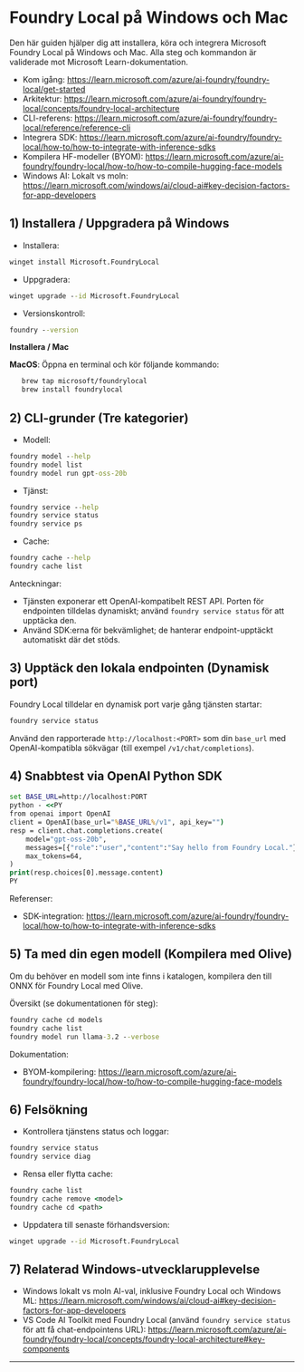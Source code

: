 <!--
CO_OP_TRANSLATOR_METADATA:
{
  "original_hash": "02b037f55de779607eb12edcc7a7fcf2",
  "translation_date": "2025-09-26T18:42:04+00:00",
  "source_file": "Module07/foundrylocal.md",
  "language_code": "sv"
}
-->
# Foundry Local på Windows och Mac

Den här guiden hjälper dig att installera, köra och integrera Microsoft Foundry Local på Windows och Mac. Alla steg och kommandon är validerade mot Microsoft Learn-dokumentation.

- Kom igång: https://learn.microsoft.com/azure/ai-foundry/foundry-local/get-started
- Arkitektur: https://learn.microsoft.com/azure/ai-foundry/foundry-local/concepts/foundry-local-architecture
- CLI-referens: https://learn.microsoft.com/azure/ai-foundry/foundry-local/reference/reference-cli
- Integrera SDK: https://learn.microsoft.com/azure/ai-foundry/foundry-local/how-to/how-to-integrate-with-inference-sdks
- Kompilera HF-modeller (BYOM): https://learn.microsoft.com/azure/ai-foundry/foundry-local/how-to/how-to-compile-hugging-face-models
- Windows AI: Lokalt vs moln: https://learn.microsoft.com/windows/ai/cloud-ai#key-decision-factors-for-app-developers

## 1) Installera / Uppgradera på Windows

- Installera:
```cmd
winget install Microsoft.FoundryLocal
```
- Uppgradera:
```cmd
winget upgrade --id Microsoft.FoundryLocal
```
- Versionskontroll:
```cmd
foundry --version
```
     
**Installera / Mac**

**MacOS**: 
Öppna en terminal och kör följande kommando:
```bash
   brew tap microsoft/foundrylocal
   brew install foundrylocal
```

## 2) CLI-grunder (Tre kategorier)

- Modell:
```cmd
foundry model --help
foundry model list
foundry model run gpt-oss-20b
```
- Tjänst:
```cmd
foundry service --help
foundry service status
foundry service ps
```
- Cache:
```cmd
foundry cache --help
foundry cache list
```

Anteckningar:
- Tjänsten exponerar ett OpenAI-kompatibelt REST API. Porten för endpointen tilldelas dynamiskt; använd `foundry service status` för att upptäcka den.
- Använd SDK:erna för bekvämlighet; de hanterar endpoint-upptäckt automatiskt där det stöds.

## 3) Upptäck den lokala endpointen (Dynamisk port)

Foundry Local tilldelar en dynamisk port varje gång tjänsten startar:
```cmd
foundry service status
```
Använd den rapporterade `http://localhost:<PORT>` som din `base_url` med OpenAI-kompatibla sökvägar (till exempel `/v1/chat/completions`).

## 4) Snabbtest via OpenAI Python SDK

```cmd
set BASE_URL=http://localhost:PORT
python - <<PY
from openai import OpenAI
client = OpenAI(base_url="%BASE_URL%/v1", api_key="")
resp = client.chat.completions.create(
    model="gpt-oss-20b",
    messages=[{"role":"user","content":"Say hello from Foundry Local."}],
    max_tokens=64,
)
print(resp.choices[0].message.content)
PY
```
Referenser:
- SDK-integration: https://learn.microsoft.com/azure/ai-foundry/foundry-local/how-to/how-to-integrate-with-inference-sdks

## 5) Ta med din egen modell (Kompilera med Olive)

Om du behöver en modell som inte finns i katalogen, kompilera den till ONNX för Foundry Local med Olive.

Översikt (se dokumentationen för steg):
```cmd
foundry cache cd models
foundry cache list
foundry model run llama-3.2 --verbose
```
Dokumentation:
- BYOM-kompilering: https://learn.microsoft.com/azure/ai-foundry/foundry-local/how-to/how-to-compile-hugging-face-models

## 6) Felsökning

- Kontrollera tjänstens status och loggar:
```cmd
foundry service status
foundry service diag
```
- Rensa eller flytta cache:
```cmd
foundry cache list
foundry cache remove <model>
foundry cache cd <path>
```
- Uppdatera till senaste förhandsversion:
```cmd
winget upgrade --id Microsoft.FoundryLocal
```

## 7) Relaterad Windows-utvecklarupplevelse

- Windows lokalt vs moln AI-val, inklusive Foundry Local och Windows ML:
  https://learn.microsoft.com/windows/ai/cloud-ai#key-decision-factors-for-app-developers
- VS Code AI Toolkit med Foundry Local (använd `foundry service status` för att få chat-endpointens URL):
  https://learn.microsoft.com/azure/ai-foundry/foundry-local/concepts/foundry-local-architecture#key-components

---


